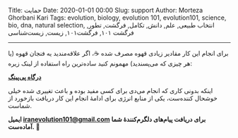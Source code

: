Title: حمایت
Date: 2020-01-01 00:00
Slug: support
Author: Morteza Ghorbani Kari
Tags: evolution, biology, evolution 101, evolution101, science, bio, dna, natural selection, انتخاب طبیعی, علم, دانش, تکامل, فرگشت, تطور, فرگشت ۱۰۱, فرگشت۱۰۱, زیست, زیست‌شناسی

------
برای انجام این کار مقادیر زیادی قهوه مصرف شده ☕، اگر علاقه‌مندید یه فنجان قهوه (یا هر چیزی که می‌پسندید) مهمونم کنید ساده‌ترین راه استفاده از لینک زیره:

**[درگاه پی‌پینگ](https://payping.ir/@mortezagk)**

اینکه بدونی کاری که انجام می‌دی برای کسی مفید بوده و باعث تغییری شده خیلی خوشحال کننده‌ست، یکی از منابع انرژی برای ادامهٔ انجام این کار دریافت بازخورد از شماست.

**ایمیل iranevolution101@gmail.com برای دریافت پیام‌های دلگرم‌کننده‌ٔ شما آماده‌ست. 🖖**